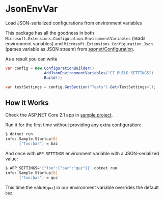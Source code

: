# JsonEnvVar

Load JSON-serialized configurations from environment variables

This package has all the goodness in both `Microsoft.Extensions.Configuration.EnvironmentVariables`
(reads environment variables) and `Microsoft.Extensions.Configuration.Json` (parses variable as JSON stream)
from [aspnet/Configuration](https://github.com/aspnet/Configuration).

As a result you can write

```c#
var config = new ConfigurationBuilder()
                .AddJsonEnvironmentVariables("CI_BUILD_SETTINGS")
                .Build();

var testSettings = config.GetSection("Tests").Get<TestSettings>();
```

## How it Works

Check the ASP.NET Core 2.1 app in [sample project](./sample/sample).

Run it for the first time without providing any extra configuration:

```sh
$ dotnet run
info: Sample.Startup[0]
      ["foo:bar"] = baz
```

And once with `APP_SETTINGS` environment variable with a JSON-serialized value:

```sh
$ APP_SETTINGS='{"foo":{"bar":"quz"}}' dotnet run
info: Sample.Startup[0]
      ["foo:bar"] = quz
```

This time the value(`quz`) in our environment variable overrides the default `baz`.
